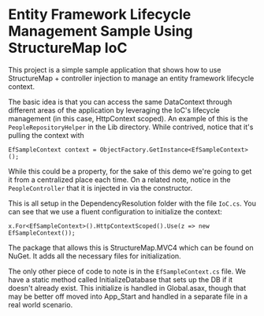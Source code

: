 # Entity Framework Lifecycle Management Sample Using StructureMap IoC #
This project is a simple sample application that shows how to use StructureMap + controller injection to manage an entity framework lifecycle context.

The basic idea is that you can access the same DataContext through different areas of the application by leveraging the IoC's lifecycle management (in this case, HttpContext scoped).  An example of this is the `PeopleRepositoryHelper` in the Lib directory.  While contrived, notice that it's pulling the context with

`EfSampleContext context = ObjectFactory.GetInstance<EfSampleContext>();`

While this could be a property, for the sake of this demo we're going to get it from a centralized place each time. On a related note, notice in the `PeopleController` that it is injected in via the constructor.  

This is all setup in the DependencyResolution folder with the file `IoC.cs`.  You can see that we use a fluent configuration to initialize the context:

`x.For<EfSampleContext>().HttpContextScoped().Use(z => new EfSampleContext());`

The package that allows this is StructureMap.MVC4 which can be found on NuGet.  It adds all the necessary files for initialization.  

The only other piece of code to note is in the `EfSampleContext.cs` file.  We have a static method called InitializeDatabase that sets up the DB if it doesn't already exist.  This initialize is handled in Global.asax, though that may be better off moved into App_Start and handled in a separate file in a real world scenario.  